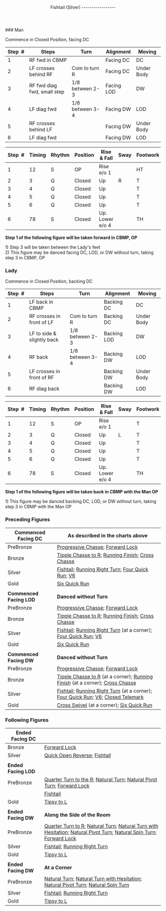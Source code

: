 <header>Fishtail (Silver)
-----------------

 </header>### Man

Commence in Closed Position, facing DC

 | **Step<span style="color:white">\_</span>\#** | **Steps** | **Turn** | **Alignment** | **Moving** |
|---|---|---|---|---|
| 1 | RF fwd in CBMP |  | Facing DC | DC |
| 2 | LF crosses behind RF | Com to turn R | Facing DC | Under Body |
| 3 | RF fwd diag fwd, small step | 1/8 between 2-3 | Facing LOD | DW |
| 4 | LF diag fwd | 1/8 between 3-4 | Facing DW | LOD |
| 5 | RF crosses behind LF |  | Facing DW | Under Body |
| 6 | LF diag fwd |  | Facing DW | LOD |

 | **Step<span style="color:white">\_</span>\#** | **Timing** | **Rhythm** | **Position** | **Rise &amp; Fall** | **Sway** | **Footwork** |
|---|---|---|---|---|---|---|
| 1 | 12 | S | OP | Rise e/o 1 |  | HT |
| 2 | 3 | Q | Closed | Up | R | T |
| 3 | 4 | Q | Closed | Up |  | T |
| 4 | 5 | Q | Closed | Up |  | T |
| 5 | 6 | Q | Closed | Up |  | T |
| 6 | 78 | S | Closed | Up. Lower e/o 4 |  | TH |

**Step 1 of the following figure will be taken forward in CBMP, OP**

1\) Step 3 will be taken between the Lady's feet  
 2) This figure may be danced facing DC, LOD, or DW without turn, taking step 3 in CBMP, OP

### Lady

Commence in Closed Position, backing DC

 | **Step<span style="color:white">\_</span>\#** | **Steps** | **Turn** | **Alignment** | **Moving** |
|---|---|---|---|---|
| 1 | LF back in CBMP |  | Backing DC | DC |
| 2 | RF crosses in front of LF | Com to turn R | Backing DC | Under Body |
| 3 | LF to side &amp; slightly back | 1/8 between 2-3 | Backing LOD | DW |
| 4 | RF back | 1/8 between 3-4 | Backing DW | LOD |
| 5 | LF crosses in front of RF |  | Backing DW | Under Body |
| 6 | RF diag back |  | Backing DW | LOD |

 | **Step<span style="color:white">\_</span>\#** | **Timing** | **Rhythm** | **Position** | **Rise &amp; Fall** | **Sway** | **Footwork** |
|---|---|---|---|---|---|---|
| 1 | 12 | S | OP | Rise e/o 1 |  | T |
| 2 | 3 | Q | Closed | Up | L | T |
| 3 | 4 | Q | Closed | Up |  | T |
| 4 | 5 | Q | Closed | Up |  | T |
| 5 | 6 | Q | Closed | Up |  | T |
| 6 | 78 | S | Closed | Up. Lower e/o 4 |  | TH |

**Step 1 of the following figure will be taken back in CBMP with the Man OP**

1\) This figure may be danced backing DC, LOD, or DW without turn, taking step 3 in CBMP with the Man OP

### Preceding Figures

 | **Commenced Facing DC** | **As described in the charts above** |
|---|---|
| PreBronze | [Progressive Chasse](progressive_chasse.md); [Forward Lock](forward_lock.md) |
| Bronze | [Tipple Chasse to R](tipple.md); [Running Finish](running_finish.md); [Cross Chasse](cross_chasse.md) |
| Silver | [Fishtail](fishtail.md); [Running Right Turn](running_right_turn.md); [Four Quick Run](four_quick_run.md); [V6](v6.md) |
| Gold | [Six Quick Run](six_quick_run.md) |
|  |  |
| **Commenced Facing LOD** | **Danced without Turn** |
| PreBronze | [Progressive Chasse](progressive_chasse.md); [Forward Lock](forward_lock.md) |
| Bronze | [Tipple Chasse to R](tipple.md); [Running Finish](running_finish.md); [Cross Chasse](cross_chasse.md) |
| Silver | [Fishtail](fishtail.md); [Running Right Turn](running_right_turn.md) (at a corner); [Four Quick Run](four_quick_run.md); [V6](v6.md) |
| Gold | [Six Quick Run](six_quick_run.md) |
|  |  |
| **Commenced Facing DW** | **Danced without Turn** |
| PreBronze | [Progressive Chasse](progressive_chasse.md); [Forward Lock](forward_lock.md) |
| Bronze | [Tipple Chasse to R](tipple.md) (at a corner); [Running Finish](running_finish.md) (at a corner); [Cross Chasse](cross_chasse.md) |
| Silver | [Fishtail](fishtail.md); [Running Right Turn](running_right_turn.md) (at a corner); [Four Quick Run](four_quick_run.md); [V6](v6.md); [Closed Telemark](closed_telemark.md) |
| Gold | [Cross Swivel](cross_swivel.md) (at a corner); [Six Quick Run](six_quick_run.md) |

### Following Figures

 | **Ended Facing DC** |  |
|---|---|
| Bronze | [Forward Lock](forward_lock.md) |
| Silver | [Quick Open Reverse](quick_open_reverse.md); [Fishtail](fishtail.md) |
|  |  |
| **Ended Facing LOD** |  |
| PreBronze | [Quarter Turn to the R](quarter_turn.md); [Natural Turn](natural_turn.md); [Natural Pivot Turn](pivot_turn.md); [Forward Lock](forward_lock.md) |
|  | [Fishtail](fishtail.md) |
| Gold | [Tipsy to L](tipsy_to_L.md) |
|  |  |
| **Ended Facing DW** | **Along the Side of the Room** |
| PreBronze | [Quarter Turn to R](quarter_turn.md); [Natural Turn](natural_turn.md); [Natural Turn with Hesitation](hesitation.md); [Natural Pivot Turn](pivot_turn.md); [Natural Spin Turn](spin_turn.md); [Forward Lock](forward_lock.md) |
| Silver | [Fishtail](fishtail.md); [Running Right Turn](running_right_turn.md) |
| Gold | [Tipsy to L](tipsy_to_L.md) |
|  |  |
| **Ended Facing DW** | **At a Corner** |
| PreBronze | [Natural Turn](natural_turn.md); [Natural Turn with Hesitation](hesitation.md); [Natural Pivot Turn](pivot_turn.md); [Natural Spin Turn](spin_turn.md) |
| Silver | [Fishtail](fishtail.md); [Running Right Turn](running_right_turn.md) |
| Gold | [Tipsy to L](tipsy_to_L.md) |